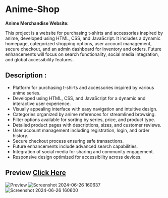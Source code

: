 # Anime-Shop
**Anime Merchandise Website:**

This project is a website for purchasing t-shirts and accessories inspired by anime, developed using HTML, CSS, and JavaScript. It includes a dynamic homepage, categorized shopping options, user account management, secure checkout, and an admin dashboard for inventory and orders. Future enhancements will focus on search functionality, social media integration, and global accessibility features.
## Description :
* Platform for purchasing t-shirts and accessories inspired by various anime series.
* Developed using HTML, CSS, and JavaScript for a dynamic and interactive user experience.
* Visually appealing interface with easy navigation and intuitive design.
* Categories organized by anime references for streamlined browsing.
* Filter options available for sorting by series, price, and product type.
* Detailed product pages with descriptions, sizes, and customer reviews.
* User account management including registration, login, and order history.
* Secure checkout process ensuring safe transactions.
* Future enhancements include advanced search capabilities.
* Integration of social media for sharing and community engagement.
* Responsive design optimized for accessibility across devices.
## Preview [Click Here](https://omega0071.github.io/Anime_Shop/)
![Preview](https://github.com/OMEGA0071/Anime_Shop/assets/128835398/c44ebe7b-dd15-46a5-8d37-f767838080d7)
![Screenshot 2024-06-26 160637](https://github.com/OMEGA0071/Anime_Shop/assets/128835398/23175ffc-8150-4d9b-b077-0e2f07a0a924)
![Screenshot 2024-06-26 160600](https://github.com/OMEGA0071/Anime_Shop/assets/128835398/77aa940b-56af-476f-a6e8-d387e4cbb21d)
